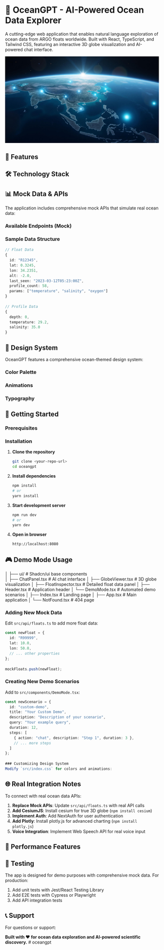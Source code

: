 # 🌊 OceanGPT - AI-Powered Ocean Data Explorer

A cutting-edge web application that enables natural language exploration of ocean data from ARGO floats worldwide. Built with React, TypeScript, and Tailwind CSS, featuring an interactive 3D globe visualization and AI-powered chat interface.

![OceanGPT Hero](src/assets/ocean-hero.jpg)

## 🚀 Features


## 🛠️ Technology Stack


## 📊 Mock Data & APIs

The application includes comprehensive mock APIs that simulate real ocean data:

### Available Endpoints (Mock)

### Sample Data Structure
```typescript
// Float Data
{
  id: "R12345",
  lat: 0.3245,
  lon: 34.2351,
  alt: -2.0,
  last_seen: "2023-03-12T05:23:00Z",
  profile_count: 58,
  params: ["temperature", "salinity", "oxygen"]
}

// Profile Data  
{
  depth: 0,
  temperature: 29.2,
  salinity: 35.0
}
```

## 🎨 Design System

OceanGPT features a comprehensive ocean-themed design system:

### Color Palette

### Animations

### Typography

## 🚀 Getting Started

### Prerequisites

### Installation

1. **Clone the repository**
   ```bash
   git clone <your-repo-url>
   cd oceangpt
   ```

2. **Install dependencies**
   ```bash
   npm install
   # or
   yarn install
   ```

3. **Start development server**
   ```bash
   npm run dev
   # or  
   yarn dev
   ```

4. **Open in browser**
   ```
   http://localhost:8080
   ```

## 🎮 Demo Mode Usage


│   ├── ui/              # Shadcn/ui base components  
│   ├── ChatPanel.tsx    # AI chat interface
│   ├── GlobeViewer.tsx  # 3D globe visualization
│   ├── FloatInspector.tsx # Detailed float data panel
│   ├── Header.tsx       # Application header
│   └── DemoMode.tsx     # Automated demo scenarios
│   ├── Index.tsx        # Landing page
│   ├── App.tsx          # Main application
│   └── NotFound.tsx     # 404 page  


### Adding New Mock Data
Edit `src/api/floats.ts` to add more float data:

```typescript
const newFloat = {
  id: "R99999",
  lat: 10.0,
  lon: 50.0,
  // ... other properties
};

mockFloats.push(newFloat);
```

### Creating New Demo Scenarios
Add to `src/components/DemoMode.tsx`:
```typescript
const newScenario = {
  id: "custom-demo",
  title: "Your Custom Demo",
  description: "Description of your scenario",
  query: "Your example query",
  duration: 12,
  steps: [
    { action: "chat", description: "Step 1", duration: 3 },
    // ... more steps
  ]
};

### Customizing Design System
Modify `src/index.css` for colors and animations:

```

## 🌐 Real Integration Notes
To connect with real ocean data APIs:

1. **Replace Mock APIs**: Update `src/api/floats.ts` with real API calls
2. **Add CesiumJS**: Install cesium for true 3D globe (`npm install cesium`)
3. **Implement Auth**: Add NextAuth for user authentication
4. **Add Plotly**: Install plotly.js for advanced charting (`npm install plotly.js`)
5. **Voice Integration**: Implement Web Speech API for real voice input

## 🎯 Performance Features

## 🧪 Testing

The app is designed for demo purposes with comprehensive mock data. For production:

1. Add unit tests with Jest/React Testing Library
2. Add E2E tests with Cypress or Playwright  
3. Add API integration tests

## 📞 Support

For questions or support:


**Built with ❤️ for ocean data exploration and AI-powered scientific discovery.**
#   o c e a n g p t 
 
 